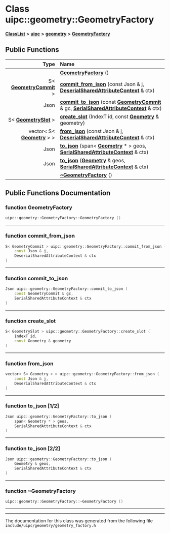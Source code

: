 

# Class uipc::geometry::GeometryFactory



[**ClassList**](annotated.md) **>** [**uipc**](namespaceuipc.md) **>** [**geometry**](namespaceuipc_1_1geometry.md) **>** [**GeometryFactory**](classuipc_1_1geometry_1_1_geometry_factory.md)










































## Public Functions

| Type | Name |
| ---: | :--- |
|   | [**GeometryFactory**](#function-geometryfactory) () <br> |
|  S&lt; [**GeometryCommit**](classuipc_1_1geometry_1_1_geometry_commit.md) &gt; | [**commit\_from\_json**](#function-commit_from_json) (const Json & j, [**DeserialSharedAttributeContext**](classuipc_1_1geometry_1_1_deserial_shared_attribute_context.md) & ctx) <br> |
|  Json | [**commit\_to\_json**](#function-commit_to_json) (const [**GeometryCommit**](classuipc_1_1geometry_1_1_geometry_commit.md) & gc, [**SerialSharedAttributeContext**](classuipc_1_1geometry_1_1_serial_shared_attribute_context.md) & ctx) <br> |
|  S&lt; [**GeometrySlot**](classuipc_1_1geometry_1_1_geometry_slot.md) &gt; | [**create\_slot**](#function-create_slot) (IndexT id, const [**Geometry**](classuipc_1_1geometry_1_1_geometry.md) & geometry) <br> |
|  vector&lt; S&lt; [**Geometry**](classuipc_1_1geometry_1_1_geometry.md) &gt; &gt; | [**from\_json**](#function-from_json) (const Json & j, [**DeserialSharedAttributeContext**](classuipc_1_1geometry_1_1_deserial_shared_attribute_context.md) & ctx) <br> |
|  Json | [**to\_json**](#function-to_json-12) (span&lt; [**Geometry**](classuipc_1_1geometry_1_1_geometry.md) \* &gt; geos, [**SerialSharedAttributeContext**](classuipc_1_1geometry_1_1_serial_shared_attribute_context.md) & ctx) <br> |
|  Json | [**to\_json**](#function-to_json-22) ([**Geometry**](classuipc_1_1geometry_1_1_geometry.md) & geos, [**SerialSharedAttributeContext**](classuipc_1_1geometry_1_1_serial_shared_attribute_context.md) & ctx) <br> |
|   | [**~GeometryFactory**](#function-geometryfactory) () <br> |




























## Public Functions Documentation




### function GeometryFactory 

```C++
uipc::geometry::GeometryFactory::GeometryFactory () 
```




<hr>



### function commit\_from\_json 

```C++
S< GeometryCommit > uipc::geometry::GeometryFactory::commit_from_json (
    const Json & j,
    DeserialSharedAttributeContext & ctx
) 
```




<hr>



### function commit\_to\_json 

```C++
Json uipc::geometry::GeometryFactory::commit_to_json (
    const GeometryCommit & gc,
    SerialSharedAttributeContext & ctx
) 
```




<hr>



### function create\_slot 

```C++
S< GeometrySlot > uipc::geometry::GeometryFactory::create_slot (
    IndexT id,
    const Geometry & geometry
) 
```




<hr>



### function from\_json 

```C++
vector< S< Geometry > > uipc::geometry::GeometryFactory::from_json (
    const Json & j,
    DeserialSharedAttributeContext & ctx
) 
```




<hr>



### function to\_json [1/2]

```C++
Json uipc::geometry::GeometryFactory::to_json (
    span< Geometry * > geos,
    SerialSharedAttributeContext & ctx
) 
```




<hr>



### function to\_json [2/2]

```C++
Json uipc::geometry::GeometryFactory::to_json (
    Geometry & geos,
    SerialSharedAttributeContext & ctx
) 
```




<hr>



### function ~GeometryFactory 

```C++
uipc::geometry::GeometryFactory::~GeometryFactory () 
```




<hr>

------------------------------
The documentation for this class was generated from the following file `include/uipc/geometry/geometry_factory.h`

